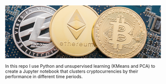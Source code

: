 ![Decorative image.](Images/10-5-challenge-image.png)


In this repo I use Python and unsupervised learning (KMeans and PCA) to create a Jupyter notebook that clusters cryptocurrencies by their performance in different time periods. 
